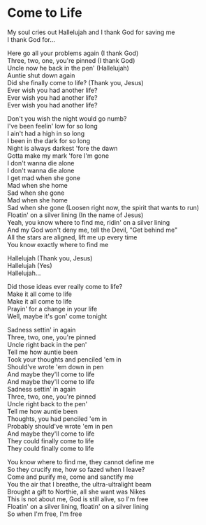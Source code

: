 # Come to Life

My soul cries out Hallelujah and I thank God for saving me  
I thank God for…  

Here go all your problems again (I thank God)  
Three, two, one, you're pinned (I thank God)  
Uncle now he back in the pen' (Hallelujah)  
Auntie shut down again  
Did she finally come to life? (Thank you, Jesus)  
Ever wish you had another life?  
Ever wish you had another life?  
Ever wish you had another life?  

Don't you wish the night would go numb?  
I've been feelin' low for so long  
I ain't had a high in so long  
I been in the dark for so long  
Night is always darkest 'fore the dawn  
Gotta make my mark 'fore I'm gone  
I don't wanna die alone  
I don't wanna die alone  
I get mad when she gone  
Mad when she home  
Sad when she gone  
Mad when she home  
Sad when she gone (Loosen right now, the spirit that wants to run)  
Floatin' on a silver lining (In the name of Jesus)  
Yeah, you know where to find me, ridin' on a silver lining  
And my God won't deny me, tell the Devil, "Get behind me"  
All the stars are aligned, lift me up every time  
You know exactly where to find me  

Hallelujah (Thank you, Jesus)  
Hallelujah (Yes)  
Hallelujah…  

Did those ideas ever really come to life?  
Make it all come to life  
Make it all come to life  
Prayin' for a change in your life  
Well, maybe it's gon' come tonight  

Sadness settin' in again  
Three, two, one, you're pinned  
Uncle right back in the pen'  
Tell me how auntie been  
Took your thoughts and penciled 'em in  
Should've wrote 'em down in pen  
And maybe they'll come to life  
And maybe they'll come to life  
Sadness settin' in again  
Three, two, one, you're pinned  
Uncle right back to the pen'  
Tell me how auntie been  
Thoughts, you had penciled 'em in  
Probably should've wrote 'em in pen  
And maybe they'll come to life  
They could finally come to life  
They could finally come to life  

You know where to find me, they cannot define me  
So they crucify me, how so fazed when I leave?  
Come and purify me, come and sanctify me  
You the air that I breathe, the ultra-ultralight beam  
Brought a gift to Northie, all she want was Nikes  
This is not about me, God is still alive, so I'm free  
Floatin' on a silver lining, floatin' on a silver lining  
So when I'm free, I'm free
